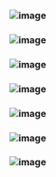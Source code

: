 ### ![image](https://github.com/user-attachments/assets/167c0b99-8a21-4bd3-a596-4bf1a611ea40)
### ![image](https://github.com/user-attachments/assets/6015dd91-a042-4c6b-bf14-6ea3a7f73e22)
### ![image](https://github.com/user-attachments/assets/beba5b01-77f0-4597-8b0d-f8a2bd7815bb)
### ![image](https://github.com/user-attachments/assets/0f644fe4-0bef-4ad5-ac61-e2e404cfe4f1)
### ![image](https://github.com/user-attachments/assets/c09ee4a1-f4d9-42ba-bbb5-2e3e8521f810)
### ![image](https://github.com/user-attachments/assets/77269c03-db34-44f3-81db-e8fe205999d6)
### ![image](https://github.com/user-attachments/assets/6876e808-3635-4149-8041-3626ff28e306)

